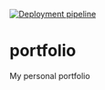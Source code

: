 [![Deployment pipeline](https://github.com/agarciadk/portfolio/actions/workflows/pipeline.yml/badge.svg)](https://github.com/agarciadk/portfolio/actions/workflows/pipeline.yml)
# portfolio
My personal portfolio
